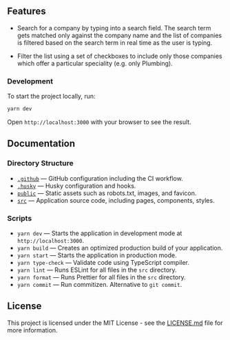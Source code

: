 
## Features

- Search for a company by typing into a search field. The search term gets matched only
against the company name and the list of companies is filtered based on the search term
in real time as the user is typing.

- Filter the list using a set of checkboxes to include only those companies which offer a
particular speciality (e.g. only Plumbing).


### Development

To start the project locally, run:

```bash
yarn dev
```

Open `http://localhost:3000` with your browser to see the result.

## Documentation


### Directory Structure

- [`.github`](.github) — GitHub configuration including the CI workflow.<br>
- [`.husky`](.husky) — Husky configuration and hooks.<br>
- [`public`](./public) — Static assets such as robots.txt, images, and favicon.<br>
- [`src`](./src) — Application source code, including pages, components, styles.

### Scripts

- `yarn dev` — Starts the application in development mode at `http://localhost:3000`.
- `yarn build` — Creates an optimized production build of your application.
- `yarn start` — Starts the application in production mode.
- `yarn type-check` — Validate code using TypeScript compiler.
- `yarn lint` — Runs ESLint for all files in the `src` directory.
- `yarn format` — Runs Prettier for all files in the `src` directory.
- `yarn commit` — Run commitizen. Alternative to `git commit`.

## License

This project is licensed under the MIT License - see the [LICENSE.md](LICENSE.md) file for more information.
